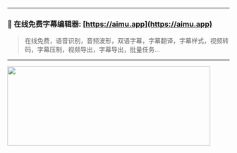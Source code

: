 -------------

### 📝  在线免费字幕编辑器: [https://aimu.app](https://aimu.app)

> 在线免费，语音识别，音频波形，双语字幕，字幕翻译，字幕样式，视频转码，字幕压制，视频导出，字幕导出，批量任务...

-------------

<img width="460" height="180" src="https://github-readme-stats.vercel.app/api?username=zhw2590582&show_icons=true" />
